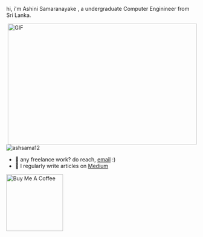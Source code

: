 hi, i'm Ashini Samaranayake , a undergraduate Computer Enginineer from Sri Lanka.  

  <img align="right" alt="GIF" src="https://github.com/abhisheknaiidu/abhisheknaiidu/blob/master/code.gif?raw=true" width="500" height="320" />
  <p align="left"> <img src="https://komarev.com/ghpvc/?username=ashsama12&label=Profile%20views&color=0e75b6&style=flat" alt="ashsama12" /> </p>
  
- 💼 any freelance work? do reach, [email](samaranayakeams@gmail.com) :)
- 📝 I regularly write articles on [Medium](Medium)

 

<!--END_SECTION:waka--> 

<a href="https://www.buymeacoffee.com/abhisheknaiidu" target="_blank"><img src="https://cdn.buymeacoffee.com/buttons/v2/default-red.png" alt="Buy Me A Coffee" width="150" ></a>



 




